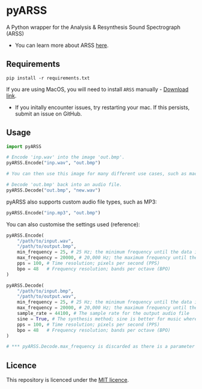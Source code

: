 # pyARSS
A Python wrapper for the Analysis &amp; Resynthesis Sound Spectrograph (ARSS)
* You can learn more about ARSS [here](http://arss.sourceforge.net/).

## Requirements
```
pip install -r requirements.txt
```
If you are using MacOS, you will need to install `ARSS` manually - [Download link](http://downloads.sourceforge.net/arss/arss-0.2.3-macosx-universal.dmg?use_mirror=osdn).
* If you initally encounter issues, try restarting your mac. If this persists, submit an issue on GitHub.

## Usage

```py
import pyARSS

# Encode 'inp.wav' into the image 'out.bmp'.
pyARSS.Encode("inp.wav", "out.bmp")

# You can then use this image for many different use cases, such as machine learning.

# Decode 'out.bmp' back into an audio file.
pyARSS.Decode("out.bmp", "new.wav")
```

pyARSS also supports custom audio file types, such as MP3:

```py
pyARSS.Encode("inp.mp3", "out.bmp")
```

You can also customise the settings used (reference):

```py
pyARSS.Encode(
    "/path/to/input.wav",
    "/path/to/output.bmp",
    min_frequency = 25, # 25 Hz; the minimum frequency until the data is discarded
    max_frequency = 20000, # 20,000 Hz; the maximum frequency until the data is discarded
    pps = 100, # Time resolution; pixels per second (PPS)
    bpo = 48   # Frequency resolution; bands per octave (BPO)
)

pyARSS.Decode(
    "/path/to/input.bmp",
    "/path/to/output.wav",
    min_frequency = 25, # 25 Hz; the minimum frequency until the data is discarded
    max_frequency = 20000, # 20,000 Hz; the maximum frequency until the data is discarded ***
    sample_rate = 44100, # The sample rate for the output audio file
    sine = True, # The synthesis method; sine is better for music whereas noise (sine=False) is better for speech etc.
    pps = 100, # Time resolution; pixels per second (PPS)
    bpo = 48   # Frequency resolution; bands per octave (BPO)
)

# *** pyARSS.Decode.max_frequency is discarded as there is a parameter limit on ARSS's executable.
```

## Licence
This repository is licenced under the [MIT licence](https://github.com/TheoCoombes/pyARSS/blob/main/LICENSE).
